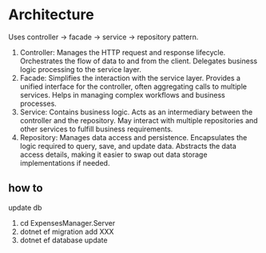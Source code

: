 ﻿# Architecture
Uses controller -> facade -> service -> repository pattern.

1. Controller:
Manages the HTTP request and response lifecycle.
Orchestrates the flow of data to and from the client.
Delegates business logic processing to the service layer.
2. Facade:
Simplifies the interaction with the service layer.
Provides a unified interface for the controller, often aggregating calls to multiple services.
Helps in managing complex workflows and business processes.
3. Service:
Contains business logic.
Acts as an intermediary between the controller and the repository.
May interact with multiple repositories and other services to fulfill business requirements.
4. Repository:
Manages data access and persistence.
Encapsulates the logic required to query, save, and update data.
Abstracts the data access details, making it easier to swap out data storage implementations if needed.

## how to

update db

1. cd ExpensesManager.Server
2. dotnet ef migration add XXX
3. dotnet ef database update
